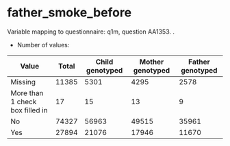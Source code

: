 # father_smoke_before
Variable mapping to questionnaire: q1m, question AA1353.
.
- Number of values:

| Value | Total | Child genotyped | Mother genotyped | Father genotyped |
| ----- | ----- | --------------- | ---------------- | ---------------- |
| Missing | 11385 | 5301 | 4295 | 2578 |
| More than 1 check box filled in | 17 | 15 | 13 |9 |
| No | 74327 | 56963 | 49515 |35961 |
| Yes | 27894 | 21076 | 17946 |11670 |



